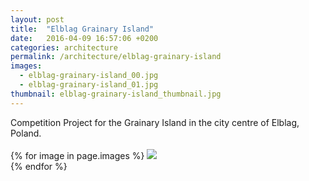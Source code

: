 ```yaml
---
layout: post
title:  "Elblag Grainary Island"
date:   2016-04-09 16:57:06 +0200
categories: architecture
permalink: /architecture/elblag-grainary-island
images:
  - elblag-grainary-island_00.jpg
  - elblag-grainary-island_01.jpg
thumbnail: elblag-grainary-island_thumbnail.jpg
---
```

Competition Project for the Grainary Island in the city centre of Elblag, Poland.
<br />
<br />
{% for image in page.images %}
  <img rel="nofollow" class="image-full" src="/assets/architecture/elblag-grainary-island/{{ image }}"/>
  <br />
{% endfor %}
